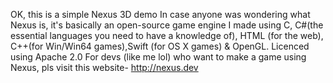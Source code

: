 OK, this is a simple Nexus 3D demo
In case anyone was wondering what Nexus is, it's basically an open-source game engine I made using C, C#(the essential languages you need to have a knowledge of), HTML (for the web), C++(for Win/Win64 games),Swift (for OS X games) & OpenGL.
Licenced using Apache 2.0
For devs (like me lol) who want to make a game using Nexus, pls visit this website- http://nexus.dev
